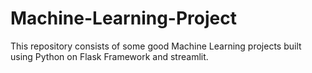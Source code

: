 # Machine-Learning-Project
This repository consists of some good Machine Learning projects built using Python on Flask Framework and streamlit.
